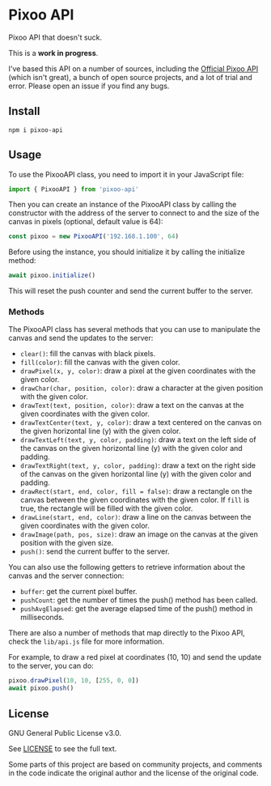 # Pixoo API

Pixoo API that doesn't suck.

This is a **work in progress**.

I've based this API on a number of sources, including the [Official Pixoo API](http://doc.divoom-gz.com/web/#/12?page_id=243) (which isn't great), a bunch of open source projects, and a lot of trial and error. Please open an issue if you find any bugs.

## Install

```
npm i pixoo-api
```

## Usage

To use the PixooAPI class, you need to import it in your JavaScript file:

```js
import { PixooAPI } from 'pixoo-api'
```

Then you can create an instance of the PixooAPI class by calling the constructor with the address of the server to connect to and the size of the canvas in pixels (optional, default value is 64):

```js
const pixoo = new PixooAPI('192.168.1.100', 64)
```

Before using the instance, you should initialize it by calling the initialize method:

```js
await pixoo.initialize()
```

This will reset the push counter and send the current buffer to the server.

### Methods

The PixooAPI class has several methods that you can use to manipulate the canvas and send the updates to the server:

- `clear()`: fill the canvas with black pixels.
- `fill(color)`: fill the canvas with the given color.
- `drawPixel(x, y, color)`: draw a pixel at the given coordinates with the given color.
- `drawChar(char, position, color)`: draw a character at the given position with the given color.
- `drawText(text, position, color)`: draw a text on the canvas at the given coordinates with the given color.
- `drawTextCenter(text, y, color)`: draw a text centered on the canvas on the given horizontal line (y) with the given color.
- `drawTextLeft(text, y, color, padding)`: draw a text on the left side of the canvas on the given horizontal line (y) with the given color and padding.
- `drawTextRight(text, y, color, padding)`: draw a text on the right side of the canvas on the given horizontal line (y) with the given color and padding.
- `drawRect(start, end, color, fill = false)`: draw a rectangle on the canvas between the given coordinates with the given color. If `fill` is true, the rectangle will be filled with the given color.
- `drawLine(start, end, color)`: draw a line on the canvas between the given coordinates with the given color.
- `drawImage(path, pos, size)`: draw an image on the canvas at the given position with the given size.
- `push()`: send the current buffer to the server.

You can also use the following getters to retrieve information about the canvas and the server connection:

- `buffer`: get the current pixel buffer.
- `pushCount`: get the number of times the push() method has been called.
- `pushAvgElapsed`: get the average elapsed time of the push() method in milliseconds.

There are also a number of methods that map directly to the Pixoo API, check the `lib/api.js` file for more information.

For example, to draw a red pixel at coordinates (10, 10) and send the update to the server, you can do:

```js
pixoo.drawPixel(10, 10, [255, 0, 0])
await pixoo.push()
```

## License

GNU General Public License v3.0.

See [LICENSE](LICENSE) to see the full text.

Some parts of this project are based on community projects, and comments in the code indicate the original author and the license of the original code.